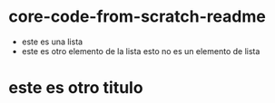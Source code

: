 # core-code-from-scratch-readme
- este es una lista
- este es otro elemento de la lista
esto no es un elemento de lista



# este es otro titulo


